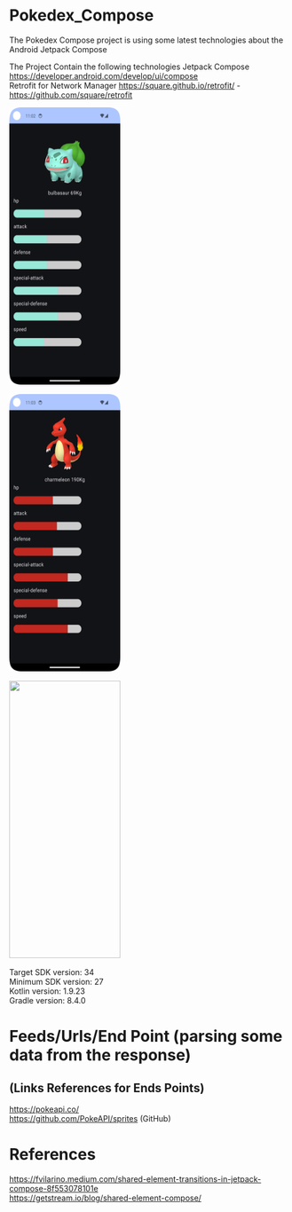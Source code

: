 # Pokedex_Compose
The Pokedex Compose project is using some latest technologies about the Android Jetpack Compose

The Project Contain the following technologies
Jetpack Compose https://developer.android.com/develop/ui/compose <br />
Retrofit for Network Manager https://square.github.io/retrofit/ - https://github.com/square/retrofit <br />



<a title="simulator_image"><img src="examples/Screenshot_20240502_230258.png" height="500" width="200"></a>

<a title="simulator_image"><img src="examples/Screenshot_20240502_230324.png" height="500" width="200"></a>

<a title="simulator_image"><img src="examples/Screen_recording_20240502_230353.webm" height="500" width="200"></a>

Target SDK version: 34 <br />
Minimum SDK version: 27 <br />
Kotlin version: 1.9.23 <br />
Gradle version: 8.4.0 <br />

# Feeds/Urls/End Point (parsing some data from the response)
## (Links References for Ends Points)
https://pokeapi.co/ <br />
https://github.com/PokeAPI/sprites (GitHub) <br />

# References

https://fvilarino.medium.com/shared-element-transitions-in-jetpack-compose-8f553078101e <br />
https://getstream.io/blog/shared-element-compose/  <br />